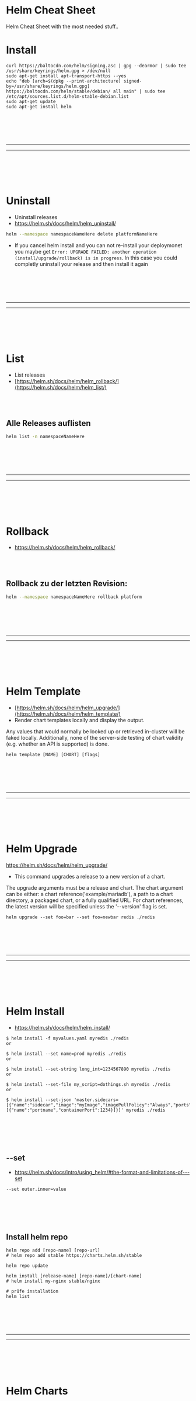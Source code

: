 # Helm Cheat Sheet
Helm Cheat Sheet with the most needed stuff..






# Install
```shell
curl https://baltocdn.com/helm/signing.asc | gpg --dearmor | sudo tee /usr/share/keyrings/helm.gpg > /dev/null
sudo apt-get install apt-transport-https --yes
echo "deb [arch=$(dpkg --print-architecture) signed-by=/usr/share/keyrings/helm.gpg] https://baltocdn.com/helm/stable/debian/ all main" | sudo tee /etc/apt/sources.list.d/helm-stable-debian.list
sudo apt-get update
sudo apt-get install helm
```















<br><br>
<br><br>
_________________________________________________
_________________________________________________
<br><br>
<br><br>


# Uninstall
- Uninstall releases
- https://helm.sh/docs/helm/helm_uninstall/
```bash
helm --namespace namespaceNameHere delete platformNameHere
```
- If you cancel helm install and you can not re-install your deploymonet you maybe get `Error: UPGRADE FAILED: another operation (install/upgrade/rollback) is in progress`. In this case you could completly uninstall your release and then install it again






























<br><br>
<br><br>
_________________________________________________
_________________________________________________
<br><br>
<br><br>


# List
- List releases
- [https://helm.sh/docs/helm/helm_rollback/](https://helm.sh/docs/helm/helm_list/)

<br><br>

## Alle Releases auflisten
```bash
helm list -n namespaceNameHere
```









<br><br>
<br><br>
_________________________________________________
_________________________________________________
<br><br>
<br><br>


# Rollback
- https://helm.sh/docs/helm/helm_rollback/

<br><br>

## Rollback zu der letzten Revision:
```bash
helm --namespace namespaceNameHere rollback platform
```







<br><br>
<br><br>
_________________________________________________
_________________________________________________
<br><br>
<br><br>


# Helm Template
- [https://helm.sh/docs/helm/helm_upgrade/](https://helm.sh/docs/helm/helm_template/)
- Render chart templates locally and display the output.

Any values that would normally be looked up or retrieved in-cluster will be faked locally. Additionally, none of the server-side testing of chart validity (e.g. whether an API is supported) is done.
```shell
helm template [NAME] [CHART] [flags]
```


































<br><br>
<br><br>
_________________________________________________
_________________________________________________
<br><br>
<br><br>


# Helm Upgrade
https://helm.sh/docs/helm/helm_upgrade/
- This command upgrades a release to a new version of a chart.

The upgrade arguments must be a release and chart. The chart argument can be either: a chart reference('example/mariadb'), a path to a chart directory, a packaged chart, or a fully qualified URL. For chart references, the latest version will be specified unless the '--version' flag is set.
```shell
helm upgrade --set foo=bar --set foo=newbar redis ./redis
```


















<br><br>
<br><br>
_________________________________________________
_________________________________________________
<br><br>
<br><br>

# Helm Install
- https://helm.sh/docs/helm/helm_install/
```shell
$ helm install -f myvalues.yaml myredis ./redis
or

$ helm install --set name=prod myredis ./redis
or

$ helm install --set-string long_int=1234567890 myredis ./redis
or

$ helm install --set-file my_script=dothings.sh myredis ./redis
or

$ helm install --set-json 'master.sidecars=[{"name":"sidecar","image":"myImage","imagePullPolicy":"Always","ports":[{"name":"portname","containerPort":1234}]}]' myredis ./redis

```






<br><br>
<br><br>


## --set
- https://helm.sh/docs/intro/using_helm/#the-format-and-limitations-of---set
```shell
--set outer.inner=value
```


<br><br>
<br><br>

## Install helm repo
```
helm repo add [repo-name] [repo-url]
# helm repo add stable https://charts.helm.sh/stable

helm repo update

helm install [release-name] [repo-name]/[chart-name]
# helm install my-nginx stable/nginx

# prüfe installation
helm list
```































<br><br>
<br><br>
_________________________________________________
_________________________________________________
<br><br>
<br><br>

# Helm Charts

<br><br>
<br><br>

## Guides
- https://helm.sh/docs/chart_template_guide/#the-chart-template-developer-s-guide


<br><br>
<br><br>
<br><br>
<br><br>

## Built-in Objects
- Built-in Objects

<br><br>

### Values

<br><br>

#### Range (for loop)
- When you use range inside of the file where you want to resolve the value

values.yaml
```yaml
redis:
 password: 'test'
```

deployment.yaml
```yaml
- name: REDIS_PASSWORD
  value: '{{ $Values.redis.password }}'
```





<br><br>

#### tpl
- When you use helm template engine inside of the value which you want to resolve

values.yaml
```yaml
email:
  base_url: 'http://email-smtp-svc'
  base_url_full: '{{ .Values.email.base_url }}.{{ .Release.Namespace }}:80'
```

deployment.yaml
```yaml
- name: EMAIL_REST_URL
  value: "{{ tpl .Values.email.base_url_full . }}"
```

If you use range then you must use `$`:
```yaml
value: "{{ tpl $Values.email.base_url_full $ }}"
```











<br><br>
<br><br>
<br><br>
<br><br>

## Sub Charts
1. Lege das Subchart in das charts-Verzeichnis: Wenn dein Subchart lokal ist, musst du es in den Ordner charts deines übergeordneten Helm-Charts kopieren. Beispielstruktur:
```
my-parent-chart/
├── charts/
│   └── my-subchart/
├── Chart.yaml
├── values.yaml
├── templates/
└── ...
```

2. Keine Chart.yaml-Abhängigkeit notwendig: Du musst das Subchart nicht als Abhängigkeit in der Chart.yaml deines übergeordneten Charts hinzufügen, da es lokal vorliegt und Helm es automatisch erkennt, wenn es im charts-Verzeichnis liegt.

3. Konfiguration des Subcharts in values.yaml: In der values.yaml deines übergeordneten Charts kannst du die Werte für dein Subchart konfigurieren. Helm wird das Subchart unter dem Subchart-Namen erkennen. Beispiel:
```yaml
my-subchart:
  someKey: someValue
```

4. Chart bereitstellen: Du kannst dein übergeordnetes Chart direkt installieren, und Helm wird das lokale Subchart automatisch verwenden:
```shell
helm install my-release ./my-parent-chart
```












<br><br>
<br><br>
<br><br>
<br><br>



## Hooks
- https://v2.helm.sh/docs/charts_hooks/
```
The following hooks are defined:

pre-install: Executes after templates are rendered, but before any resources are created in Kubernetes.
post-install: Executes after all resources are loaded into Kubernetes
pre-delete: Executes on a deletion request before any resources are deleted from Kubernetes.
post-delete: Executes on a deletion request after all of the release’s resources have been deleted.
pre-upgrade: Executes on an upgrade request after templates are rendered, but before any resources are loaded into Kubernetes (e.g. before a Kubernetes apply operation).
post-upgrade: Executes on an upgrade after all resources have been upgraded.
pre-rollback: Executes on a rollback request after templates are rendered, but before any resources have been rolled back.
post-rollback: Executes on a rollback request after all resources have been modified.
crd-install: Adds CRD resources before any other checks are run. This is used only on CRD definitions that are used by other manifests in the chart.
test-success: Executes when running helm test and expects the pod to return successfully (return code == 0).
test-failure: Executes when running helm test and expects the pod to fail (return code != 0).
```
```yaml
apiVersion: batch/v1
kind: Job
metadata:
  name: "{{ .Release.Name }}"
  labels:
    app.kubernetes.io/managed-by: {{ .Release.Service | quote }}
    app.kubernetes.io/instance: {{ .Release.Name | quote }}
    app.kubernetes.io/version: {{ .Chart.AppVersion }}
    helm.sh/chart: "{{ .Chart.Name }}-{{ .Chart.Version }}"
  annotations:
    # This is what defines this resource as a hook. Without this line, the
    # job is considered part of the release.
    "helm.sh/hook": post-install
    "helm.sh/hook-weight": "-5"
    "helm.sh/hook-delete-policy": hook-succeeded
spec:
  template:
    metadata:
      name: "{{ .Release.Name }}"
      labels:
        app.kubernetes.io/managed-by: {{ .Release.Service | quote }}
        app.kubernetes.io/instance: {{ .Release.Name | quote }}
        helm.sh/chart: "{{ .Chart.Name }}-{{ .Chart.Version }}"
    spec:
      restartPolicy: Never
      containers:
      - name: post-install-job
        image: "alpine:3.3"
        command: ["/bin/sleep","{{ default "10" .Values.sleepyTime }}"]
```

### Hooks weight
- Tiller sorts hooks by weight (assigning a weight of 0 by default) and by name for those hooks with the same weight in ascending order.
  - This means 0 will be executed first and 1 as next one. So you can create different files 
```
apiVersion: batch/v1
kind: Job
metadata:
  name: pre-deploy-hook-2
  annotations:
    "helm.sh/hook": pre-install,pre-upgrade
    "helm.sh/hook-weight": "1"
spec:
  template:
    spec:
      containers:
        - name: pre-deploy-container-2
          image: busybox
          command: ['sh', '-c', 'echo "Running second pre-deploy hook"; sleep 10']
      restartPolicy: Never
```









<br><br>
<br><br>
<br><br>
<br><br>


## Instances
```
abc_push: 
  hpa: 
    # enabling hpa disables 'replicas' field.
    enabled: true
    minReplicas: 1
    maxReplicas: 1

  resources:
    requests:
      memory: "250Mi"
      cpu: 100m
    limits:
      memory: "500Mi"
      cpu: 200m
```


<br><br>
<br><br>

## template Function
```
env:
  - name: 'APP_VERSION'
    value: {{ .Chart.AppVersion | squote }}
  - name: 'IMAGE_VERSION'
    value: {{ .Values.test_backend.version | squote }}
```


<br><br>
<br><br>


### toYaml

<br><br>
<br><br>

#### Use dashes
- {{ toYaml Values.jobs.update-es.resources | nindent 12 }} = error
- You can not import properties with dashes. As workaround you can use:
```yaml
{{- tpl (toYaml (index .Values "backup" "mongodb-data" "env")) . | nindent 12 }}

# Without templating
# {{ toYaml (index .Values "jobs" "update-es" "resources") | nindent 12 }}
```
- index is able to read properties with dashes
- tpl will resolve something like `{{ .Values.cluster }}-mongodb-data-bck`



















<br><br>
<br><br>
_________________________________________________
_________________________________________________
<br><br>
<br><br>

# Helm Charts Third Party



## MongoDB
<details><summary>Click to expand..</summary>
- You can see all available options inside of the values.yaml or by running `helm show values bitnami/mongodb`:
  - https://github.com/bitnami/charts/blob/main/bitnami/mongodb/values.yaml
    
  - For more details about the install process please check https://github.com/CyberT33N/helm-cheat-sheet/blob/main/README.md#helm-install 

- custom-values.yaml
```yaml
architecture: standalone

auth:
  rootUser: root
  rootPassword: test

persistence:
  size: 10Gi
  storageClass: standard

service:
  type: NodePort
  nodePorts:
    mongodb: 30644

## MongoDB(&reg;) pods' liveness probe. Evaluated as a template.
## ref: https://kubernetes.io/docs/concepts/workloads/pods/pod-lifecycle/#container-probes
## @param livenessProbe.enabled Enable livenessProbe
## @param livenessProbe.initialDelaySeconds Initial delay seconds for livenessProbe
## @param livenessProbe.periodSeconds Period seconds for livenessProbe
## @param livenessProbe.timeoutSeconds Timeout seconds for livenessProbe
## @param livenessProbe.failureThreshold Failure threshold for livenessProbe
## @param livenessProbe.successThreshold Success threshold for livenessProbe
##
# livenessProbe:
#   enabled: false
#   initialDelaySeconds: 30
#   periodSeconds: 1000
#   timeoutSeconds: 10
#   failureThreshold: 6
#   successThreshold: 1
## MongoDB(&reg;) pods' readiness probe. Evaluated as a template.
## ref: https://kubernetes.io/docs/concepts/workloads/pods/pod-lifecycle/#container-probes
## @param readinessProbe.enabled Enable readinessProbe
## @param readinessProbe.initialDelaySeconds Initial delay seconds for readinessProbe
## @param readinessProbe.periodSeconds Period seconds for readinessProbe
## @param readinessProbe.timeoutSeconds Timeout seconds for readinessProbe
## @param readinessProbe.failureThreshold Failure threshold for readinessProbe
## @param readinessProbe.successThreshold Success threshold for readinessProbe
##
# readinessProbe:
#   enabled: false
#   initialDelaySeconds: 5
#   periodSeconds: 1000
#   timeoutSeconds: 5
#   failureThreshold: 6
#   su
# service:
#   type: "NodePort"
#   nodePort: 30018ccessThreshold: 1
## Slow starting containers can be protected through startup probes
## Startup probes are available in Kubernetes version 1.16 and above
## ref: https://kubernetes.io/docs/tasks/configure-pod-container/configure-liveness-readiness-startup-probes/#define-startup-probes
## @param startupProbe.enabled Enable startupProbe
## @param startupProbe.initialDelaySeconds Initial delay seconds for startupProbe
## @param startupProbe.periodSeconds Period seconds for startupProbe
## @param startupProbe.timeoutSeconds Timeout seconds for startupProbe
## @param startupProbe.failureThreshold Failure threshold for startupProbe
## @param startupProbe.successThreshold Success threshold for startupProbe
##
# startupProbe:
#   enabled: false
#   initialDelaySeconds: 5
#   periodSeconds: 20
#   timeoutSeconds: 10
#   successThreshold: 1
#   failureThreshold: 30

# Minimum 900 cpu needed that timeout will not trigger
# 1250 cpu at limit is maybe too low because sometimes mongodb service will crash
# resources:
#   limits:
#     memory: "2048Mi"
#     cpu: "1500m"
#   requests:
#     memory: "1024Mi"
#     cpu: "900m"

# arbiter:
#   resources:
#     limits:
#       memory: "2048Mi"
#       cpu: "300m"
#     requests:
#       memory: "1024Mi"
#       cpu: "100m"
```

<br><br>
<br><br>

### Add repo
```shell
# Add bitnami repo
helm repo add bitnami https://charts.bitnami.com/bitnami

# Update helm repo
helm repo update

# Auflisten der verfügbaren Helm Chart Versionen
helm search repo bitnami/mongodb --versions
```

<br><br>
<br><br>

### Install Helm Chart
```shell
# This will download the mongodb helm chart to the folder ./mongodb/Chart
cd ~/Projects/minikube
mkdir -p ./mongodb/Chart

# 15.6.12 = MongoDB 7
helm pull bitnami/mongodb --version 15.6.12 --untar --untardir ./tmp
cp -r ./tmp/mongodb/* ./mongodb/Chart
rm -rf ./tmp

# Create custom-values.yaml
touch ./mongodb/custom-values.yaml

# Change context
kubectl config use-context minikube

# Install
helm install mongodb-dev ./mongodb/Chart --namespace dev -f ./mongodb/custom-values.yaml
```

<br><br>
<br><br>

### Upgrade Helm Chart
```shell
kubectl config use-context minikube
helm upgrade mongodb-dev ./mongodb/Chart --namespace dev -f ./mongodb/custom-values.yaml --atomic
```

### Delete Deployment
```shell
kubectl config use-context minikube
helm --namespace dev delete mongodb-dev
```
</details>












































<br><br>
<br><br>



## Gitlab
<details><summary>Click to expand..</summary>

  - The Gitlab helm Chart will use if configured with the minikube example from official docs their own self-signed certificates and we do not have to have to worry about and this is what we will do. If needed you can create own certs and include them but it is not recommended because it will be a lot of work. You basicly only have to include the genereated secret to the gitlab-runner with:
```yaml
gitlab-runner:
  install: true
  certsSecretName: gitlab-dev-wildcard-tls-chain
```

<br><br>
<br><br>

### Guides
- https://docs.gitlab.com/charts/development/minikube/

<br><br>

### Links
- https://gitlab.local.com/users/sign_in

<br><br>

#### UI
- https://gitlab.local.com
- root:69aZc996


<br><br>
<br><br>

### Hosts
- Add this to your `/etc/hosts` file. In your custom-values.yaml you can also add instead global.hosts.domain=192.168.49.2.nip.io
```shell
sudo gedit /etc/hosts

# ==== MINIKUBE ====
192.168.49.2 gitlab.local.com
192.168.49.2 minio.local.com
```





<br><br>
<br><br>

### setup.sh
```shell
#!/bin/bash
cd "$(dirname "$0")"; printf "\nCurrent working directory:"; pwd

kubectl config use-context minikube

# ==== INSTALL ====
helm install gitlab-dev ./Chart --namespace dev -f ./custom-values.yaml

# Wait until gitlab UI is ready..
until kubectl get pods --namespace dev | grep gitlab-dev-webservice-default | grep Running | grep 2/2
do
    echo "Wait for healthy gitlab-dev-webservice-default Pods..."
    sleep 10
done
echo "Gitlab UI is ready.."
sleep 10

# ==== CHANGE GITLAB ROOT PASSWORD ====
NAMESPACE="dev"
POD_NAME=$(kubectl get pods -n dev | grep gitlab-dev-toolbox | awk '{print $1}')

# Prüfen, ob der Pod-Name gefunden wurde
if [ -z "$POD_NAME" ]; then
  echo "Kein Pod mit dem Namen 'gitlab-dev-toolbox' gefunden."
  exit 1
fi

# Befehl im Pod ausführen
kubectl exec -it $POD_NAME -n $NAMESPACE -- bash -c "gitlab-rails runner \"user = User.find_by(username: 'root'); user.password = '69aZc996'; user.password_confirmation = '69aZc996'; user.save!\""
```




<br><br>
<br><br>

### custom.values.yaml
```shell
# values-minikube.yaml
# This example intended as baseline to use Minikube for the deployment of GitLab
# - Services that are not compatible with how Minikube runs are disabled
# - Configured to use 192.168.49.2, and nip.io for the domain

# initialRootPassword:
#   secret: gitlab-root-password-custom
#   key: password

# Minimal settings
global:
  minio:
    enabled: true

  ingress:
    configureCertmanager: false
    class: "nginx"
    tls:
      external: true

  hosts:
    domain: local.com
    externalIP: 192.168.49.2
    
  shell:
    # Configure the clone link in the UI to include the high-numbered NodePort
    # value from below (`gitlab.gitlab-shell.service.nodePort`)
    port: 32022

# Don't use certmanager, we'll self-sign
certmanager:
  install: false

# Use the `ingress` addon, not our Ingress (can't map 22/80/443)
nginx-ingress:
  enabled: false

# Map gitlab-shell to a high-numbered NodePort cloning over SSH since
# Minikube takes port 22.
gitlab:
  gitlab-shell:
    service:
      type: NodePort
      nodePort: 32022

# Provide gitlab-runner with secret object containing self-signed certificate chain
gitlab-runner:
  install: true
  certsSecretName: gitlab-dev-wildcard-tls-chain

  runners:
    cache:
    ## S3 the name of the secret.
      secretName: minio-dev
    ## Use this line for access using gcs-access-id and gcs-private-key
    # secretName: gcsaccess
    ## Use this line for access using google-application-credentials file
    # secretName: google-application-credentials
    ## Use this line for access using Azure with azure-account-name and azure-account-key
    # secretName: azureaccess

    config: |
      [[runners]]
        image = "ubuntu:22.04"

        {{- if .Values.global.minio.enabled }}
        [runners.cache]
          Type = "s3"
          Path = "gitlab-runner"
          Shared = true
          [runners.cache.s3]
            AccessKey = "test69696969"
            SecretKey = "test69696969"
            ServerAddress = "192.168.49.2.nip.io:30000"
            BucketName = "runner-cache"
            BucketLocation = "us-east-1"
            Insecure = true
        {{ end }}
```












<br><br>
<br><br>


### Minio
- I did not find a way to get the included minio release running because of the tls self signed cert problem
    - https://gitlab.com/gitlab-org/charts/gitlab-runner/-/issues/75#note_211405230

- But we can deploy our own minio instance and then use it inside of our gitlab-runner. Please check the MinIO Install section (https://github.com/CyberT33N/minio-cheat-sheet/blob/main/README.md) above or run `./minio/setup.sh`
  - The setup will also create the needed bucket `runner-cache` for the gitlab-runner
  - It will also create the needed secret `minio-dev` inside of our `dev` namespace
  ```yaml
  gitlab-runner:
    runners:
      cache:
      ## S3 the name of the secret.
        secretName: minio-dev
  ```

- In order to use our own minio instance with the gitlab runner we have to make sure to set the correct config:
```yaml
# Provide gitlab-runner with secret object containing self-signed certificate chain
gitlab-runner:
  install: true
  certsSecretName: gitlab-dev-wildcard-tls-chain

  runners:
    cache:
    ## S3 the name of the secret.
      secretName: minio-dev
    ## Use this line for access using gcs-access-id and gcs-private-key
    # secretName: gcsaccess
    ## Use this line for access using google-application-credentials file
    # secretName: google-application-credentials
    ## Use this line for access using Azure with azure-account-name and azure-account-key
    # secretName: azureaccess

    config: |
      [[runners]]
        image = "ubuntu:22.04"

        {{- if .Values.global.minio.enabled }}
        [runners.cache]
          Type = "s3"
          Path = "gitlab-runner"
          Shared = true
          [runners.cache.s3]
            AccessKey = "test69696969"
            SecretKey = "test69696969"
            ServerAddress = "192.168.49.2.nip.io:30000"
            BucketName = "runner-cache"
            BucketLocation = "us-east-1"
            Insecure = true
        {{ end }}
```
- **AccessKey & SecretKey must be set or you get error that the url is not found. The values must be valid**
- In our case the minio instance is not https so set `Insecure = true`
- As mentioned before the bucket must already exists `mc mb minio/runner-cache`
- **runners.cache.secretName must be set**. As mentioned above the secret will be created from our side. However this is what it will look inside:
```
MINIO_ROOT_PASSWORD: test69696969                                                                                               │
MINIO_ROOT_USER: test69696969      
```
- **certsSecretName: gitlab-dev-wildcard-tls-chain** must be set or you will get tls error that gitlab-runner can not connect to gitlab.local.com



<br><br>
<br><br>

### Certs
- This section is not needed for the gitlab helm chart for minikube because of automated creation for self-signed certs. However, it is maybe usefully for somebody

<br><br>

#### Create self signed cert
```shell
openssl req -x509 -nodes -days 3650 -newkey rsa:2048 -keyout gitlab.local.com.key -out gitlab.local.com.crt -subj "/C=DE/ST=Some-State/L=City/O=Organization/OU=Department/CN=local.com"
```

<br><br>

### Download cert and create secret

```shell
# Create cert
openssl s_client -showcerts -connect gitlab.local.com:443 -servername gitlab.local.com < /dev/null 2>/dev/null | openssl x509 -outform PEM > ./gitlab/gitlab.local.com.crt

if kubectl get secret -n dev gitlab-cert-self >/dev/null 2>&1; then
    kubectl delete secret -n dev gitlab-cert-self
fi

kubectl create secret generic gitlab-cert-self \
--namespace dev \
--from-file=./gitlab/gitlab.local.com.crt
```



<br><br>
<br><br>

### Git
- We use NodePort for gitlab-shell in order to be able to push into our repos. Git is available over port 32022. Check this guide for how to to create and to add SSH Key (https://github.com/CyberT33N/git-cheat-sheet/blob/main/README.md#ssh)
  - Then after this you run `ssh-add ~/.ssh/github/id_ecdsa` and then after this:
```shell
git remote add gitlabInternal ssh://git@gitlab.local.com:32022/websites/test.git
```



<br><br>
<br><br>


### Add repo
```shell
# Add gitlab repo
helm repo add gitlab https://charts.gitlab.io/

# Update helm repo
helm repo update

# Auflisten der verfügbaren Helm Chart Versionen
helm search repo gitlab --versions
```

<br><br>
<br><br>

### Install Helm Chart
```shell
# This will download the gitlab helm chart to the folder ./gitlab/Chart
cd ~/Projects/minikube
mkdir -p ./gitlab/Chart

helm pull gitlab/gitlab --version 8.1.2  --untar --untardir ./tmp
cp -r ./tmp/gitlab/* ./gitlab/Chart
rm -rf ./tmp

# Create custom-values.yaml
touch ./gitlab/custom-values.yaml

```
     - If you get error `download failed after attempts=6: net/http: TLS handshake timeout` in your gitlab-runner deployment try:
     ```shell
     unset all_proxy
     ```

<br><br>

### Upgrade Helm Chart
```shell
kubectl config use-context minikube
helm upgrade gitlab-dev ./gitlab/Chart --namespace dev -f ./gitlab/custom-values.yaml --atomic
```

<br><br>

### Delete release
```shell
kubectl config use-context minikube
helm --namespace dev delete gitlab-dev
```

<br><br>

### Retrieve IP addresses
```shell
kubectl get ingress -lrelease=gitlab-dev -n dev
```

<br><br>

### Change password

<br><br>

#### Method #1 - UI
- You can access the GitLab instance by visiting the domain specified, https://gitlab.192.168.99.100.nip.io is used in these examples. If you manually created the secret for initial root password, you can use that to sign in as root user. If not, GitLab automatically created a random password for the root user. This can be extracted by the following command (replace <name> by name of the release - which is gitlab if you used the command above). 
```shell
kubectl get -n dev secret gitlab-dev-gitlab-initial-root-password -ojsonpath='{.data.password}' | base64 --decode ; echo
```
- You can change the password by sign in > right click on your avater > edit > password

<br><br>

#### Method #2 - gitlab-rails
- Use gitlab-rails. The pod gitlab-dev-toolbox is able to dit
```shell
kubectl create secret generic gitlab-cert-self \
--namespace dev \
--from-file=./gitlab/gitlab.local.com.crt

NAMESPACE="dev"
POD_NAME=$(kubectl get pods -n dev | grep gitlab-dev-toolbox | awk '{print $1}')

# Prüfen, ob der Pod-Name gefunden wurde
if [ -z "$POD_NAME" ]; then
  echo "Kein Pod mit dem Namen 'gitlab-dev-toolbox' gefunden."
  exit 1
fi

# Befehl im Pod ausführen
kubectl exec -it $POD_NAME -n $NAMESPACE -- bash -c "gitlab-rails runner \"user = User.find_by(username: 'root'); user.password = 'passwordHere'; user.password_confirmation = 'passwordHere'; user.save!\""
```

<br><br>

#### Method 3 - Helm chart (Not tested)
You create a secret and set it to your custom-values.yaml like we did in this guide
```shell
kubectl create secret -n dev generic gitlab-root-password-custom --from-literal='password=test'

```
```yaml
# initialRootPassword:
#   secret: gitlab-root-password-custom
#   key: password

```

<br><br>

### Check ingress object
```shell
kubectl describe ingress gitlab-dev-webservice-default -n dev
```

<br><br>



</details>






























<br><br>
<br><br>
__________________________________________
__________________________________________
<br><br>
<br><br>




# FAQ

## Common Errors

### Helm Templates

#### did not find expected '-' indica
- Check if your yaml is correct or some space is missing

